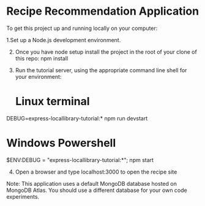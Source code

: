 # Recipe Recommendation Application
To get this project up and running locally on your computer:

1.Set up a Node.js development environment.

2. Once you have node setup install the project in the root of your clone of this repo:
   npm install

3. Run the tutorial server, using the appropriate command line shell for your environment:
   # Linux terminal
DEBUG=express-locallibrary-tutorial:* npm run devstart

  # Windows Powershell
$ENV:DEBUG = "express-locallibrary-tutorial:*"; npm start

4. Open a browser and type localhost:3000 to open the recipe site

Note: This application uses a default MongoDB database hosted on MongoDB Atlas. You should use a different database for your own code experiments.


   
   

